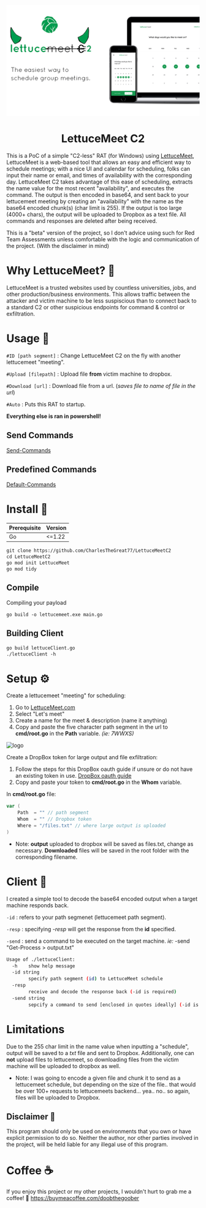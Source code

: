 <div align="center">

  <img src="assets/C2.png" alt="logo" width="auto" height="auto" />
  <h1>LettuceMeet C2</h1>
</div>
This is a PoC of a simple "C2-less" RAT (for Windows) using <a href="https://lettucemeet.com">LettuceMeet</a>, LettuceMeet is a web-based tool that allows an easy and efficient way to schedule meetings; with a nice UI and calendar for scheduling, folks can input their name or email, and times of availability with the corresponding day. LettuceMeet C2 takes advantage of this ease of scheduling, extracts the name value for the most recent "availability", and executes the command. The output is then encoded in base64, and sent back to your lettucemeet meeting by creating an "availability" with the name as the base64 encoded chunk(s) (char limit is 255). If the output is too large (4000+ chars), the output will be uploaded to Dropbox as a text file. All commands and responses are deleted after being received.

This is a "beta" version of the project, so I don't advice using such for Red Team Assessments unless comfortable with the logic and communication of the project. (With the disclaimer in mind)

# Why LettuceMeet? 🧐
LettuceMeet is a trusted websites used by countless universities, jobs, and other production/business environments. This allows traffic between the attacker and victim machine to be less suspiscious than to connect back to a standard C2 or other suspicious endpoints for command & control or exfiltration.

# Usage 🔫
```#ID [path segment]``` : Change LettuceMeet C2 on the fly with another lettucemeet "meeting".

```#Upload [filepath]``` : Upload file **from** victim machine to dropbox.

```#Download [url]``` : Download file from a url. (*saves file to name of file in the url*)

```#Auto``` : Puts this RAT to startup.

**Everything else is ran in powershell!**

## Send Commands
[Send-Commands](https://github.com/user-attachments/assets/f24c069b-6ff6-4bbf-8f23-ce58ef428579)

## Predefined Commands
[Default-Commands](https://github.com/user-attachments/assets/3043d26f-d339-475a-9022-5b9381acf9e0)

# Install 🚀
| Prerequisite | Version |
|--------------|---------|
| Go           |  <=1.22 |

```
git clone https://github.com/CharlesTheGreat77/LettuceMeetC2
cd LettuceMeetC2
go mod init LettuceMeet
go mod tidy
```

## Compile
Compiling your payload
```
go build -o lettucemeet.exe main.go
```

## Building Client
```
go build lettuceClient.go
./lettuceClient -h
```

# Setup ⚙️
Create a lettucemeet "meeting" for scheduling: 
1. Go to <a href="https://lettucemeet.com">LettuceMeet.com</a>
2. Select "Let's meet"
3. Create a name for the meet & description (name it anything)
4. Copy and paste the five character path segment in the url to **cmd/root.go** in the **Path** variable. *(ie: 7WWXS)*
 <img src="assets/path-segment.png" alt="logo" width="auto" height="auto" />

Create a DropBox token for large output and file exfiltration:
1. Follow the steps for this DropBox oauth guide if unsure or do not have an existing token in use. <a href="https://lettucemeet.com">DropBox oauth guide</a>
2. Copy and paste your token to **cmd/root.go** in the **Whom** variable.

In **cmd/root.go** file:
```go
var (
	Path  = "" // path segment
	Whom  = "" // Dropbox token
	Where = "/files.txt" // where large output is uploaded
)
```

* Note: **output** uploaded to dropbox will be saved as files.txt, change as necessary. **Downloaded** files will be saved in the root folder with the corresponding filename.

# Client 🧪
I created a simple tool to decode the base64 encoded output when a target machine responds back.

```-id``` : refers to your path segmenet (lettucemeet path segment).

```-resp``` : specifying *-resp* will get the response from the **id** specified.

```-send``` : send a command to be executed on the target machine. *ie:* -send "Get-Process > output.txt"

```bash
Usage of ./lettuceClient:
  -h	show help message
  -id string
    	specify path segment (id) to LettuceMeet schedule
  -resp
    	receive and decode the response back (-id is required)
  -send string
    	sepcify a command to send [enclosed in quotes ideally] (-id is required)
```

# Limitations 
Due to the 255 char limit in the name value when inputting a "schedule", output will be saved to a *txt* file and sent to Dropbox. Additionally, one can **not** upload files to lettucemeet, so downloading files from the victim machine will be uploaded to dropbox as well.
* Note: I was going to encode a given file and chunk it to send as a lettucemeet schedule, but depending on the size of the file.. that would be over 100+ requests to lettucemeets backend... yea.. no.. so again, files will be uploaded to Dropbox.

## Disclaimer 🚩
This program should only be used on environments that you own or have explicit permission to do so. Neither the author, nor other parties involved in the project, will be held liable for any illegal use of this program.

# Coffee ☕️
If you enjoy this project or my other projects, I wouldn't hurt to grab me a coffee! 🙏
https://buymeacoffee.com/doobthegoober
